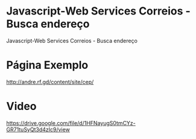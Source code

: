 # Javascript-Web Services Correios - Busca endereço
 Javascript-Web Services Correios - Busca endereço


# Página Exemplo 
http://andre.rf.gd/content/site/cep/

# Video
https://drive.google.com/file/d/1HFNayugS0tmCYz-GR71tuSyQt3d4zIc9/view
